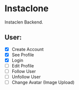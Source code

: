 # Instaclone

Instaclen Backend.

## User:

- [X] Create Account
- [X] See Profile
- [X] Login
- [ ] Edit Profile
- [ ] Follow User
- [ ] Unfollow User
- [ ] Change Avatar (Image Upload)